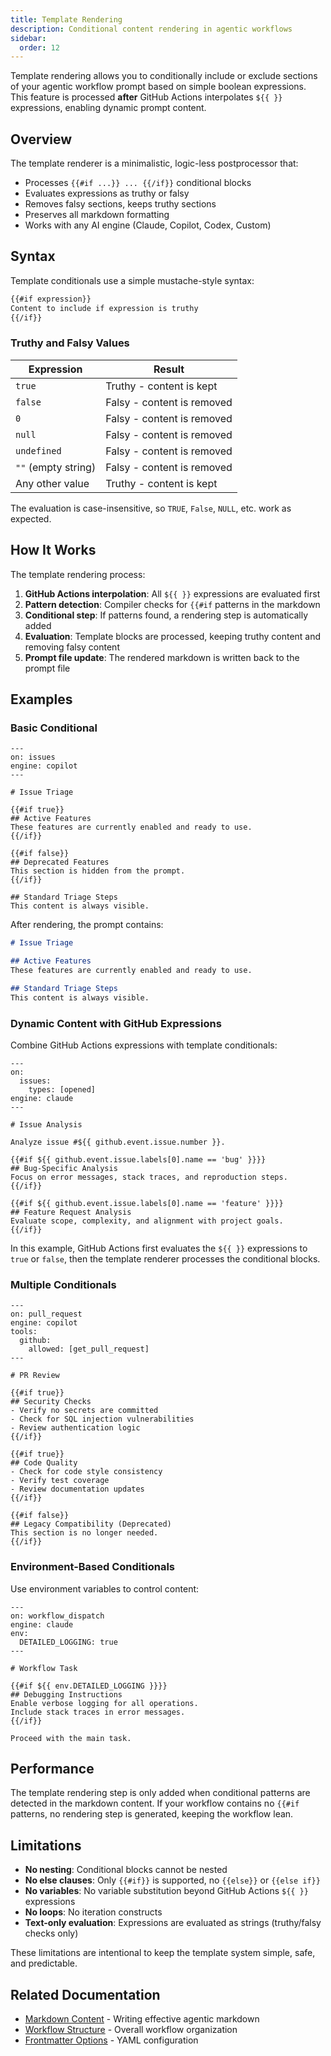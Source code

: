 ```yaml
---
title: Template Rendering
description: Conditional content rendering in agentic workflows
sidebar:
  order: 12
---
```


Template rendering allows you to conditionally include or exclude sections of your agentic workflow prompt based on simple boolean expressions. This feature is processed **after** GitHub Actions interpolates `${{ }}` expressions, enabling dynamic prompt content.

## Overview

The template renderer is a minimalistic, logic-less postprocessor that:
- Processes `{{#if ...}} ... {{/if}}` conditional blocks
- Evaluates expressions as truthy or falsy
- Removes falsy sections, keeps truthy sections
- Preserves all markdown formatting
- Works with any AI engine (Claude, Copilot, Codex, Custom)

## Syntax

Template conditionals use a simple mustache-style syntax:

```markdown
{{#if expression}}
Content to include if expression is truthy
{{/if}}
```

### Truthy and Falsy Values

| Expression | Result |
|------------|--------|
| `true` | Truthy - content is kept |
| `false` | Falsy - content is removed |
| `0` | Falsy - content is removed |
| `null` | Falsy - content is removed |
| `undefined` | Falsy - content is removed |
| `""` (empty string) | Falsy - content is removed |
| Any other value | Truthy - content is kept |

The evaluation is case-insensitive, so `TRUE`, `False`, `NULL`, etc. work as expected.

## How It Works

The template rendering process:

1. **GitHub Actions interpolation**: All `${{ }}` expressions are evaluated first
2. **Pattern detection**: Compiler checks for `{{#if` patterns in the markdown
3. **Conditional step**: If patterns found, a rendering step is automatically added
4. **Evaluation**: Template blocks are processed, keeping truthy content and removing falsy content
5. **Prompt file update**: The rendered markdown is written back to the prompt file

## Examples

### Basic Conditional

```aw
---
on: issues
engine: copilot
---

# Issue Triage

{{#if true}}
## Active Features
These features are currently enabled and ready to use.
{{/if}}

{{#if false}}
## Deprecated Features
This section is hidden from the prompt.
{{/if}}

## Standard Triage Steps
This content is always visible.
```

After rendering, the prompt contains:

```markdown
# Issue Triage

## Active Features
These features are currently enabled and ready to use.

## Standard Triage Steps
This content is always visible.
```

### Dynamic Content with GitHub Expressions

Combine GitHub Actions expressions with template conditionals:

```aw
---
on:
  issues:
    types: [opened]
engine: claude
---

# Issue Analysis

Analyze issue #${{ github.event.issue.number }}.

{{#if ${{ github.event.issue.labels[0].name == 'bug' }}}}
## Bug-Specific Analysis
Focus on error messages, stack traces, and reproduction steps.
{{/if}}

{{#if ${{ github.event.issue.labels[0].name == 'feature' }}}}
## Feature Request Analysis
Evaluate scope, complexity, and alignment with project goals.
{{/if}}
```

In this example, GitHub Actions first evaluates the `${{ }}` expressions to `true` or `false`, then the template renderer processes the conditional blocks.

### Multiple Conditionals

```aw
---
on: pull_request
engine: copilot
tools:
  github:
    allowed: [get_pull_request]
---

# PR Review

{{#if true}}
## Security Checks
- Verify no secrets are committed
- Check for SQL injection vulnerabilities
- Review authentication logic
{{/if}}

{{#if true}}
## Code Quality
- Check for code style consistency
- Verify test coverage
- Review documentation updates
{{/if}}

{{#if false}}
## Legacy Compatibility (Deprecated)
This section is no longer needed.
{{/if}}
```

### Environment-Based Conditionals

Use environment variables to control content:

```aw
---
on: workflow_dispatch
engine: claude
env:
  DETAILED_LOGGING: true
---

# Workflow Task

{{#if ${{ env.DETAILED_LOGGING }}}}
## Debugging Instructions
Enable verbose logging for all operations.
Include stack traces in error messages.
{{/if}}

Proceed with the main task.
```

## Performance

The template rendering step is only added when conditional patterns are detected in the markdown content. If your workflow contains no `{{#if` patterns, no rendering step is generated, keeping the workflow lean.

## Limitations

- **No nesting**: Conditional blocks cannot be nested
- **No else clauses**: Only `{{#if}}` is supported, no `{{else}}` or `{{else if}}`
- **No variables**: No variable substitution beyond GitHub Actions `${{ }}` expressions
- **No loops**: No iteration constructs
- **Text-only evaluation**: Expressions are evaluated as strings (truthy/falsy checks only)

These limitations are intentional to keep the template system simple, safe, and predictable.

## Related Documentation

- [Markdown Content](/gh-aw/reference/markdown/) - Writing effective agentic markdown
- [Workflow Structure](/gh-aw/reference/workflow-structure/) - Overall workflow organization
- [Frontmatter Options](/gh-aw/reference/frontmatter/) - YAML configuration
